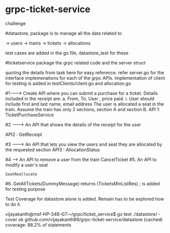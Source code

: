 # grpc-ticket-service

challenge

#datastore, package is to manage all the data related to 

  -> users
  -> trains
  -> tickets
  -> allocations

  test cases are added in the go file, datastore_test for these

#ticketservice package the grpc related code and the server struct

quoting the details from task here for easy reference. refer server.go for the interface implemenations for each of the grpc APIs.
implementation of client for testing is added in testClients/client.go and allocation.go

#1---> Create API where you can submit a purchase for a ticket.  Details included in the receipt are: 
		a. From, To, User , price paid.
	       i. User should include first and last name, email address
		The user is allocated a seat in the train.  Assume the train has only 2 sections, section A and section B.
   API 1: TicketPurchaseService

  
#2 ---> An API that shows the details of the receipt for the user

   API2 : GetReceipt


#3 ---> An API that lets you view the users and seat they are allocated by the requested section
   API3 : AllocationStatus

#4 --> An API to remove a user from the train
    CancelTicket
#5. An API to modify a user's seat

    SeatReallocate
#6. GetAllTickets(DummyMessage) returns (TicketsMinListRes) ; is added for testing purpose


Test Coverage for datastore alone is added. Remain has to be explored how to do it.

vijayakanth@msf-HP-348-G7:~/grpc/ticket_service$ go test ./datastore/ -cover
ok      github.com/vijayakanth89/grpc-ticket-service/datastore  (cached)        coverage: 88.2% of statements
